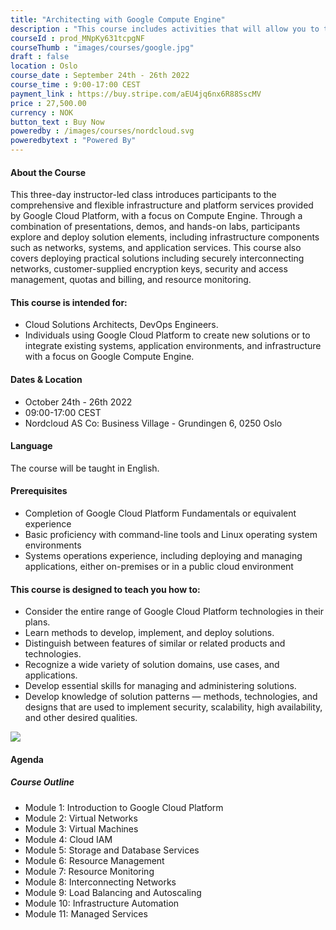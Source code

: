 ```yaml
---
title: "Architecting with Google Compute Engine"
description : "This course includes activities that will allow you to test new skills and apply knowledge through hands-on lab activities. Architecting with Google Compute Engine will be delivered through a mix of instructor-led training, demos and hands-on labs."
courseId : prod_MNpKy631tcpgNF
courseThumb : "images/courses/google.jpg"
draft : false
location : Oslo
course_date : September 24th - 26th 2022
course_time : 9:00-17:00 CEST
payment_link : https://buy.stripe.com/aEU4jq6nx6R88SscMV
price : 27,500.00
currency : NOK
button_text : Buy Now 
poweredby : /images/courses/nordcloud.svg
poweredbytext : "Powered By"
---
```


#### About the Course

This three-day instructor-led class introduces participants to the comprehensive and flexible infrastructure and platform services provided by Google Cloud Platform, with a focus on Compute Engine. Through a combination of presentations, demos, and hands-on labs, participants explore and deploy solution elements, including infrastructure components such as networks, systems, and application services. This course also covers deploying practical solutions including securely interconnecting networks, customer-supplied encryption keys, security and access management, quotas and billing, and resource monitoring.

#### This course is intended for:

* Cloud Solutions Architects, DevOps Engineers.
* Individuals using Google Cloud Platform to create new solutions or to integrate existing systems, application environments, and infrastructure with a focus on Google Compute Engine.

#### Dates & Location

* October 24th - 26th 2022
* 09:00-17:00 CEST
* Nordcloud AS Co: Business Village - Grundingen 6, 0250 Oslo

#### Language

The course will be taught in English.

#### Prerequisites

* Completion of Google Cloud Platform Fundamentals or equivalent experience
* Basic proficiency with command-line tools and Linux operating system environments
* Systems operations experience, including deploying and managing applications, either on-premises or in a public cloud environment


#### This course is designed to teach you how to:

* Consider the entire range of Google Cloud Platform technologies in their plans.
* Learn methods to develop, implement, and deploy solutions.
* Distinguish between features of similar or related products and technologies.
* Recognize a wide variety of solution domains, use cases, and applications.
* Develop essential skills for managing and administering solutions.
* Develop knowledge of solution patterns — methods, technologies, and designs that are used to implement security, scalability, high availability, and other desired qualities.

![](https://nordcloud.com/wp-content/uploads/2020/03/nordcloud_web_square-24-1.jpg#right)

#### Agenda

##### Course Outline

* Module 1: Introduction to Google Cloud Platform
* Module 2: Virtual Networks
* Module 3: Virtual Machines
* Module 4: Cloud IAM
* Module 5: Storage and Database Services
* Module 6: Resource Management
* Module 7: Resource Monitoring
* Module 8: Interconnecting Networks
* Module 9: Load Balancing and Autoscaling
* Module 10: Infrastructure Automation
* Module 11: Managed Services
